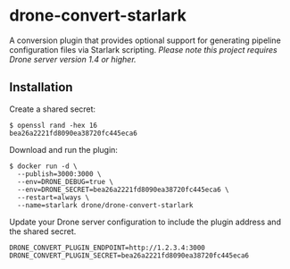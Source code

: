 # drone-convert-starlark

A conversion plugin that provides optional support for generating pipeline configuration files via Starlark scripting. _Please note this project requires Drone server version 1.4 or higher._

## Installation

Create a shared secret:

```text
$ openssl rand -hex 16
bea26a2221fd8090ea38720fc445eca6
```

Download and run the plugin:

```text
$ docker run -d \
  --publish=3000:3000 \
  --env=DRONE_DEBUG=true \
  --env=DRONE_SECRET=bea26a2221fd8090ea38720fc445eca6 \
  --restart=always \
  --name=starlark drone/drone-convert-starlark
```

Update your Drone server configuration to include the plugin address and the shared secret.

```text
DRONE_CONVERT_PLUGIN_ENDPOINT=http://1.2.3.4:3000
DRONE_CONVERT_PLUGIN_SECRET=bea26a2221fd8090ea38720fc445eca6
```

